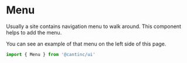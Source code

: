 # Menu

Usually a site contains navigation menu to walk around.
This component helps to add the menu.

You can see an example of that menu on the left side of this page.

```typescript
import { Menu } from '@cantinc/ui'
```
